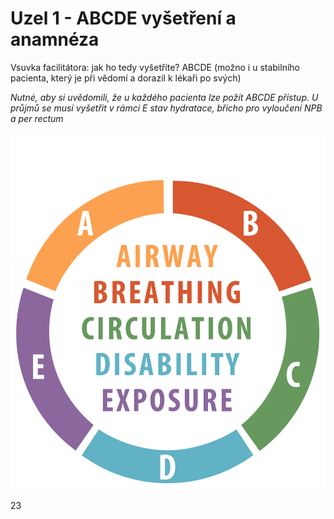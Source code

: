 <div class="w3-row">
<div class="w3-half">

# Uzel 1 - ABCDE vyšetření a anamnéza 


Vsuvka facilitátora: jak ho tedy vyšetříte? ABCDE (možno i u stabilního pacienta, který je při vědomí a dorazil k lékaři po svých) 


_Nutné, aby si uvědomili, že u každého pacienta lze požít ABCDE přístup. U průjmů se musí vyšetřit v rámci E stav hydratace, břicho pro vyloučení NPB a per rectum_

</div>
<div class="w3-half">

![slide_4_schema_abcdeV2_0](slide_4_schema_abcdeV2_0.jpg)

</div>
</div>

<div class="w3-center">23</div>